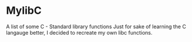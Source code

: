 # MylibC
A list of some C - Standard library functions
Just for sake of learning the C langauge better, I decided to recreate my own libc functions. 
